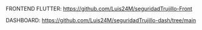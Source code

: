 FRONTEND FLUTTER: https://github.com/Luis24M/seguridadTrujillo-Front

DASHBOARD: https://github.com/Luis24M/seguridadTrujillo-dash/tree/main
